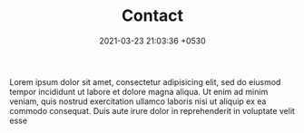 ﻿---
layout: page
title:  "Contact"
date:   2021-03-23 21:03:36 +0530
permalink: "/contact/"
categories: pages
---
Lorem ipsum dolor sit amet, consectetur adipisicing elit, sed do eiusmod tempor incididunt ut labore et dolore magna aliqua. Ut enim ad minim veniam, quis nostrud exercitation ullamco laboris nisi ut aliquip ex ea commodo consequat. Duis aute irure dolor in reprehenderit in voluptate velit esse
